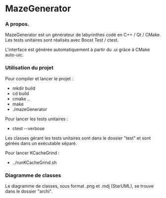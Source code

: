 # MazeGenerator

<h3>A propos.</h3>
MazeGenerator est un générateur de labyrinthes codé en C++ / Qt / CMake.
Les tests unitaires sont réalisés avec Boost Test / ctest.

L'interface est générée automatiquement à partir du .ui grâce à CMake auto-uic.

<h3>Utilisation du projet</h3>

Pour compiler et lancer le projet : 
- mkdir build
- cd build
- cmake ..
- make
- ./mazeGenerator

Pour lancer les tests unitaires :
- ctest --verbose

Les classes gérant les tests unitaires sont dans le dossier "test" et sont gérées dans un exécutable séparé.

Pour lancer KCacheGrind :
- ../runKCacheGrind.sh

<h3>Diagramme de classes</h3>

Le diagramme de classes, sous format .png et .mdj (StarUML), se trouve dans le dossier "archi".